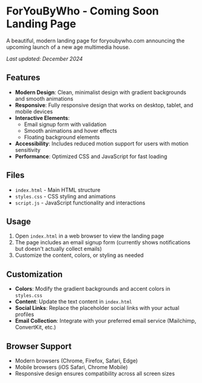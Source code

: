 # ForYouByWho - Coming Soon Landing Page

A beautiful, modern landing page for foryoubywho.com announcing the upcoming launch of a new age multimedia house.

*Last updated: December 2024*

## Features

- **Modern Design**: Clean, minimalist design with gradient backgrounds and smooth animations
- **Responsive**: Fully responsive design that works on desktop, tablet, and mobile devices
- **Interactive Elements**: 
  - Email signup form with validation
  - Smooth animations and hover effects
  - Floating background elements
- **Accessibility**: Includes reduced motion support for users with motion sensitivity
- **Performance**: Optimized CSS and JavaScript for fast loading

## Files

- `index.html` - Main HTML structure
- `styles.css` - CSS styling and animations
- `script.js` - JavaScript functionality and interactions

## Usage

1. Open `index.html` in a web browser to view the landing page
2. The page includes an email signup form (currently shows notifications but doesn't actually collect emails)
3. Customize the content, colors, or styling as needed

## Customization

- **Colors**: Modify the gradient backgrounds and accent colors in `styles.css`
- **Content**: Update the text content in `index.html`
- **Social Links**: Replace the placeholder social links with your actual profiles
- **Email Collection**: Integrate with your preferred email service (Mailchimp, ConvertKit, etc.)

## Browser Support

- Modern browsers (Chrome, Firefox, Safari, Edge)
- Mobile browsers (iOS Safari, Chrome Mobile)
- Responsive design ensures compatibility across all screen sizes
